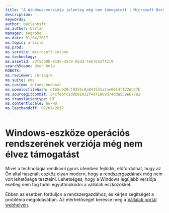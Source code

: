 ```yaml
---
title: "A Windows-verziója jelenleg még nem támogatott | Microsoft Docs"
description: 
keywords: 
author: barlanmsft
ms.author: barlan
manager: angrobe
ms.date: 01/04/2017
ms.topic: article
ms.prod: 
ms.service: microsoft-intune
ms.technology: 
ms.assetid: 2df53b9b-9195-45c9-b5dd-7eb7642ff219
searchScope: User help
ROBOTS: 
ms.reviewer: chrisgre
ms.suite: ems
ms.custom: intune-enduser
ms.openlocfilehash: d1b5ce20cf9255c0a841531a3ae0014f122db47b
ms.sourcegitcommit: 34cfebfc1d8b81032f4d41869d74dda559e677e2
ms.translationtype: HT
ms.contentlocale: hu-HU
ms.lasthandoff: 07/01/2017
---
```

# <a name="your-windows-devices-operating-system-version-isnt-yet-supported"></a>Windows-eszköze operációs rendszerének verziója még nem élvez támogatást

Mivel a technológia rendkívül gyors ütemben fejlődik, előfordulhat, hogy az Ön által használt eszköz olyan modern, hogy a rendszergazdának még nem volt lehetősége tesztelni. Lehetséges, hogy a Windows legújabb verziója esetleg nem fog tudni együttműködni a vállalati eszközökkel.

Ebben az esetben forduljon a rendszergazdához, és kérjen segítséget a probléma megoldásában. Az elérhetőségét keresse meg a [Vállalati portál webhelyén](http://portal.manage.microsoft.com).
